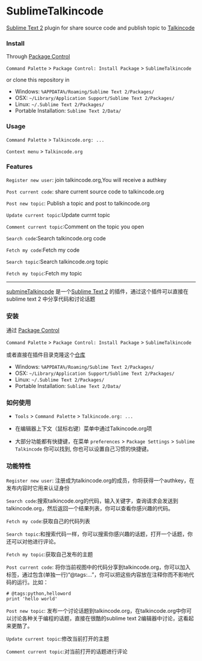 SublimeTalkincode
=================

[Sublime Text 2](http://www.sublimetext.com/2) plugin for share source code and publish topic to [Talkincode](http://www.talkincode.org) 

### Install

Through [Package Control](http://wbond.net/sublime_packages/package_control)

`Command Palette` > `Package Control: Install Package` > `SublimeTalkincode`

or clone this repository in

* Windows: `%APPDATA%/Roaming/Sublime Text 2/Packages/`
* OSX: `~/Library/Application Support/Sublime Text 2/Packages/`
* Linux: `~/.Sublime Text 2/Packages/`
* Portable Installation: `Sublime Text 2/Data/`

### Usage

`Command Palette` > `Talkincode.org: ...`

`Context menu` > `Talkincode.org`

### Features

`Register new user`: join talkincode.org,You will receive a authkey

`Post current code`: share current source code to talkincode.org

`Post new topic`: Publish a topic and post to talkincode.org

`Update current topic`:Update currnt topic 

`Comment current topic`:Comment on the topic you open

`Search code`:Search talkincode.org code

`Fetch my code`:Fetch my code

`Search topic`:Search talkincode.org topic

`Fetch my topic`:Fetch my topic

*************************************************************************
[submineTalkincode](http://www.talkincode.org) 是一个[Sublime Text 2](http://www.sublimetext.com/2) 的插件，通过这个插件可以直接在sublime text 2 中分享代码和讨论话题 

### 安装

通过 [Package Control](http://wbond.net/sublime_packages/package_control)

`Command Palette` > `Package Control: Install Package` > `SublimeTalkincode`

或者直接在插件目录克隆这个[仓库](https://github.com/jamiesun/SublimeTalkincode)

* Windows: `%APPDATA%/Roaming/Sublime Text 2/Packages/`
* OSX: `~/Library/Application Support/Sublime Text 2/Packages/`
* Linux: `~/.Sublime Text 2/Packages/`
* Portable Installation: `Sublime Text 2/Data/`

### 如何使用

* `Tools` > `Command Palette` > `Talkincode.org: ...`

* 在编辑器上下文（鼠标右键）菜单中通过Talkincode.org项

* 大部分功能都有快捷键，在菜单 `preferences` > `Package Settings` > `Sublime Talkincode` 你可以找到,   你也可以设置自己习惯的快捷键。

### 功能特性

`Register new user`: 注册成为talkincode.org的成员，你将获得一个authkey，在发布内容时它用来认证身份

`Search code`:搜索talkincode.org的代码，输入关键字，查询请求会发送到talkincode.org，然后返回一个结果列表，你可以查看你感兴趣的代码。

`Fetch my code`:获取自己的代码列表

`Search topic`:和搜索代码一样，你可以搜索你感兴趣的话题，打开一个话题，你还可以对他进行评论。

`Fetch my topic`:获取自己发布的主题

`Post current code`: 将你当前视图中的代码分享到talkincode.org，你可以加入标签，通过包含(单独一行)“@tags:...”，你可以把这些内容放在注释你而不影响代码的运行。比如：

    # @tags:python,helloword
    print 'hello world'

`Post new topic`: 发布一个讨论话题到talkincode.org，在talkincode.org中你可以讨论各种关于编程的话题，直接在很酷的sublime text 2编辑器中讨论，这看起来更酷了。

`Update current topic`:修改当前打开的主题

`Comment current topic`:对当前打开的话题进行评论